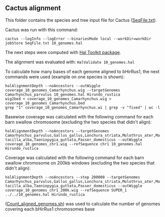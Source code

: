 ## Cactus alignment

This folder contains the species and tree input file for Cactus ([SeqFile.txt](SeqFile.txt)). <br />

Cactus was run with this command:

`cactus --logInfo --logError --binariesMode local --workDir=workDir jobStore SeqFile.txt 10_genomes.hal` <br />

The next steps were computed with [Hal Toolkit package](https://github.com/ComparativeGenomicsToolkit/hal).  <br />

The alignment was evaluated with: `HalValidate 10_genomes.hal`  <br />

To calculate how many bases of each genome aligned to bHirRus1, the next commands were used (example on one species is shown):<br />

`halAlignmentDepth --noAncestors --outWiggle coverage_10_genomes_Camarhynchus.wig --targetGenomes Camarhynchus_parvulus 10_genomes.hal Hirundo_rustica`<br />
`wig2bed < coverage_10_genomes_Camarhynchus.wig > coverage_10_genomes_Camarhynchus.bed`<br />
`grep "1" coverage_10_genomes_Camarhynchus.wi | grep -v "fixed" | wc -l`

Basewise coverage was calculated with the following command for each barn swallow chromosome (excluding the two species that didn't align):

`halAlignmentDepth --noAncestors --targetGenomes Camarhynchus_parvulus,Gallus_gallus,Lonchura_striata,Molothrus_ater,Motacilla_alba,Taeniopygia_guttata,Passer_domesticus --outWiggle coverage_10_genomes_chr1.wig --refSequence chr1 10_genomes.hal Hirundo_rustica`  <br /> 

Coverage was calculated with the following command for each barn swallow chromosome on 200kb windows (excluding the two species that didn't align):

`halAlignmentDepth --noAncestors --step 200000 --targetGenomes Camarhynchus_parvulus,Gallus_gallus,Lonchura_striata,Molothrus_ater,Motacilla_alba,Taeniopygia_guttata,Passer_domesticus --outWiggle coverage_10_genomes_chr1_200k.wig --refSequence SUPER_1 ../../10_genomes.hal Hirundo_rustica`

([Count_aligned_genomes.sh](Count_aligned_genomes.sh)) was used to calculate the number of genomes covering each bHirRus1 chromosomes base
